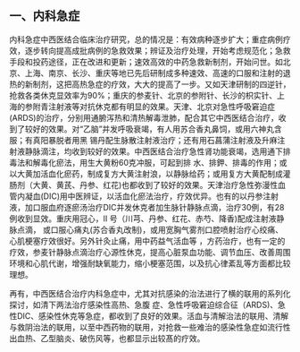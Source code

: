 ##  一、内科急症  

内科急症中西医结合临床治疗研究，总的情况是：有效病种逐步扩大；重症病例疗效，逐步转向提高成批病例的急救效果；辨证及治疗处理，开始考虑规范化；急救手段和投药途径，正在改进和更新；速效高效的中药急救新制剂，开始问世。如北京、上海、南京、长沙、重庆等地已先后研制成多种速效、高速的口服和注射的退热的新制剂，这把高热急症的疗效，大大的提高了一步。又如天津研制的四逆针，抢救各类休克显效率为90%；重庆的参麦针、北京的参附针、长沙的枳实针、上海的参附青注射液等对抗休克都有明显的效果。天津、北京对急性呼吸窘迫症 (ARDS)的治疗，分别用通腑泻热和清热解毒泄肺，配合其它中西医结合治疗，收到了较好的效果。对“乙脑”并发呼吸衰竭，有人用苏合香丸鼻饲，或用六神丸含服；有真阳暴脱者用黑 锡丹配生脉散注射液治疗；还有用石菖蒲注射液及升麻注射液静脉滴注，均收到较好的效果。中西医结合治疗急性肾功能衰竭，选用通下排毒法和解毒化瘀法，用生大黄粉60克冲服，可起到排 水、排鉀、排毒的作用；或以大黄加活血化瘀药，制成复方大黄注射浪，以静脉给药；或用复方大黄配制成灌肠剂（大黄、黄芪、丹参、红花)也都收到了较好的效果。天津治疗急性弥漫性血管内凝血(DIC)用中医辨证，以活血化瘀法治疗，疗效优异。也有的以丹参注射液，加口服血府逐瘀汤治疗DIC并发休克者加生脉针静脉点滴，治疗30例，有28例收到显效。重庆用冠心，Ⅱ 号（川芎、丹参、红花、赤芍、降香)配成注射液静脉点滴， 或口服心痛丸(苏合香丸改制)，或用宽胸气雾剂口腔喷射治疗心绞痛、心肌梗塞疗效很好。另外针灸止痛，用中药益气活血等 ，方药治疔，也有一定的疗效，参麦针静脉点滴治疗心源性休克，提高心脏泵血功能、调节血压、改善周围环境和心肌代谢，增强耐缺氧能力，缩小梗塞范围，以及抗心律紊乱等方面都比较理想。   

 再有，中西医结合治疗内科急症中，尤其对抗感染的治法进行了横的联用的系列化探讨，如清下两法治疔感染性高热、急腹 症、急性呼吸窘迫综合征（ARDS)、急性DIC、感染性休克等急症，都收到了良好的效果。活血与清解治法的联用、清解与救阴治法的联用，以至中西药物的联用，对抢救一些难治的感染性急症如流行性出血热、乙型脑炎、破伤风等，也都显示出较髙的疗效。
